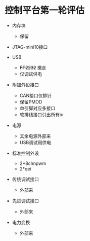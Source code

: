 # 控制平台第一轮评估

* 内存块
    - 保留

* JTAG-mini10接口

* USB
    - ~~FT2232~~ 撤走
    - 仅调试供电

* 附加外设接口
    - CAN接口仅排针
    - 保留PMOD
    - 单引脚对应多接口
    - 软排线接口引出所有io

* 电源
    - 其余电源外部来
    - USB调试用供电

* 标准控制外设
    - 2*8chnpwm
    - 2*qei

* 传统调试接口
    - 外部来

* 先进调试接口
    - 外部来

* 电力变换
    - 外部来

